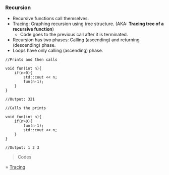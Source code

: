 ### Recursion 

* Recursive functions call themselves. 
* Tracing: Graphing recursion using tree structure. (AKA: **Tracing tree of a recursive function**)
  * Code goes to the previous call after it is terminated. 
* Recursion has two phases: Calling (ascending) and returning (descending) phase. 
* Loops have only calling (ascending) phase.


```
//Prints and then calls

void fun(int n){
	if(n>0){
		std::cout << n;
		fun(n-1);
	}	
}

//Output: 321
```


```
//Calls the prints

void fun(int n){
	if(n>0){
		fun(n-1);
		std::cout << n;
	}	
}

//Output: 1 2 3
```



> Codes

:star: [Tracing]()<br>
